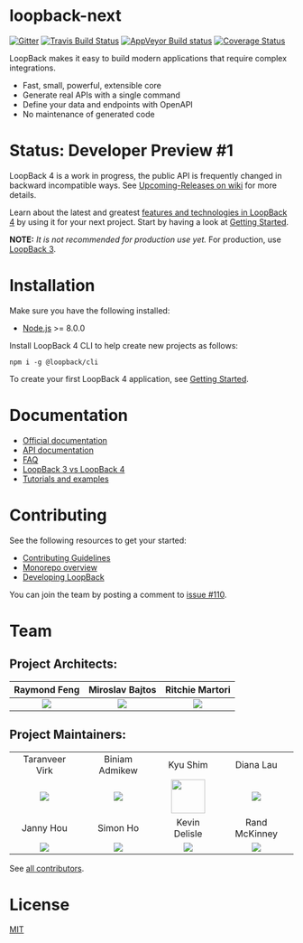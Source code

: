 # loopback-next

[![Gitter](https://img.shields.io/gitter/room/nwjs/nw.js.svg)](https://gitter.im/strongloop/loopback)
[![Travis Build Status](https://img.shields.io/travis/rust-lang/rust.svg)](https://travis-ci.org/strongloop/loopback-next)
[![AppVeyor Build status](https://ci.appveyor.com/api/projects/status/3v1qmusv168a0kb0/branch/master?svg=true)](https://ci.appveyor.com/project/bajtos/loopback-next/branch/master)
[![Coverage Status](https://coveralls.io/repos/github/strongloop/loopback-next/badge.svg?branch=master)](https://coveralls.io/github/strongloop/loopback-next?branch=master)

LoopBack makes it easy to build modern applications that require complex
integrations.

* Fast, small, powerful, extensible core
* Generate real APIs with a single command
* Define your data and endpoints with OpenAPI
* No maintenance of generated code

# Status: Developer Preview #1

LoopBack 4 is a work in progress, the public API is frequently changed in
backward incompatible ways. See
[Upcoming-Releases on wiki](https://github.com/strongloop/loopback-next/wiki/Upcoming-Releases)
for more details.

Learn about the latest and greatest
[features and technologies in LoopBack 4](https://loopback.io/doc/en/lb4/Crafting-LoopBack-4.html)
by using it for your next project. Start by having a look at
[Getting Started](https://loopback.io/doc/en/lb4/Getting-started.html).

**NOTE:** _It is not recommended for production use yet._ For production, use
[LoopBack 3](https://loopback.io/doc/en/lb3/index.html).

# Installation

Make sure you have the following installed:

* [Node.js](https://nodejs.org/en/download/) >= 8.0.0

Install LoopBack 4 CLI to help create new projects as follows:

```shell
npm i -g @loopback/cli
```

To create your first LoopBack 4 application, see
[Getting Started](http://loopback.io/doc/en/lb4/Getting-started.html).

# Documentation

* [Official documentation](http://loopback.io/doc/en/lb4/)
* [API documentation](http://apidocs.loopback.io/#LoopBack4)
* [FAQ](http://loopback.io/doc/en/lb4/FAQ.html)
* [LoopBack 3 vs LoopBack 4](http://loopback.io/doc/en/lb4/LoopBack-3.x.html)
* [Tutorials and examples](http://loopback.io/doc/en/lb4/Examples-and-tutorials.html)

# Contributing

See the following resources to get your started:

* [Contributing Guidelines](./docs/CONTRIBUTING.md)
* [Monorepo overview](./docs/site/MONOREPO.md)
* [Developing LoopBack](./docs/site/DEVELOPING.md)

You can join the team by posting a comment to
[issue #110](https://github.com/strongloop/loopback-next/issues/110).

# Team

## Project Architects:

|                                             Raymond Feng                                              |                                          Miroslav Bajtos                                          |                                         Ritchie Martori                                         |
| :---------------------------------------------------------------------------------------------------: | :-----------------------------------------------------------------------------------------------: | :---------------------------------------------------------------------------------------------: |
| [<img src="https://avatars0.githubusercontent.com/u/540892?v=3&s=60">](http://github.com/raymondfeng) | [<img src="https://avatars2.githubusercontent.com/u/1140553?v=3&s=60">](http://github.com/bajtos) | [<img src="https://avatars2.githubusercontent.com/u/462228?v=3&s=60">](http://github.com/ritch) |

## Project Maintainers:

|                                                                                                      |                                                                                                      |                                                                                                              |                                                                                                     |
| :--------------------------------------------------------------------------------------------------: | :--------------------------------------------------------------------------------------------------: | :----------------------------------------------------------------------------------------------------------: | :-------------------------------------------------------------------------------------------------: |
|                                            Taranveer Virk                                            |                                            Biniam Admikew                                            |                                                   Kyu Shim                                                   |                                              Diana Lau                                              |
|  [<img src="https://avatars1.githubusercontent.com/u/3311536?v=3&s=60">](http://github.com/virkt25)  | [<img src="https://avatars0.githubusercontent.com/u/13950637?v=3&s=60">](http://github.com/b-admike) | [<img src="https://avatars3.githubusercontent.com/u/18518689?v=3&s=60" height=60>](http://github.com/shimks) | [<img src="https://avatars2.githubusercontent.com/u/25489897?v=3&s=60">](http://github.com/dhmlau)  |
|                                              Janny Hou                                               |                                               Simon Ho                                               |                                                Kevin Delisle                                                 |                                            Rand McKinney                                            |
| [<img src="https://avatars2.githubusercontent.com/u/12554153?v=3&s=60">](http://github.com/jannyHou) | [<img src="https://avatars1.githubusercontent.com/u/1617364?v=3&s=60">](http://github.com/superkhau) |     [<img src="https://avatars3.githubusercontent.com/u/2053534?v=3&s=60">](http://github.com/kjdelisle)     | [<img src="https://avatars2.githubusercontent.com/u/2925364?v=3&s=60">](http://github.com/crandmck) |

See
[all contributors](https://github.com/strongloop/loopback-next/graphs/contributors).

# License

[MIT](LICENSE)
